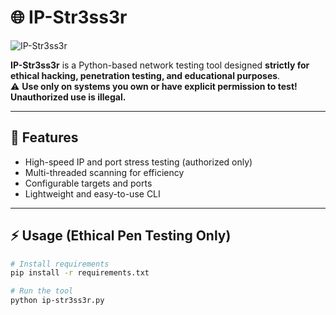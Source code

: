# 🌐 IP-Str3ss3r

![IP-Str3ss3r](./your-image.png)

**IP-Str3ss3r** is a Python-based network testing tool designed **strictly for ethical hacking, penetration testing, and educational purposes**.  
⚠️ **Use only on systems you own or have explicit permission to test! Unauthorized use is illegal.**

---

## 🚀 Features
- High-speed IP and port stress testing (authorized only)  
- Multi-threaded scanning for efficiency  
- Configurable targets and ports  
- Lightweight and easy-to-use CLI  

---

## ⚡ Usage (Ethical Pen Testing Only)
```bash
# Install requirements
pip install -r requirements.txt

# Run the tool
python ip-str3ss3r.py 
